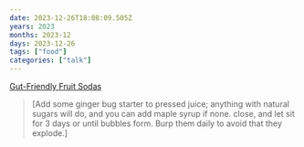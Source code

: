 ```yaml
---
date: 2023-12-26T18:08:09.505Z
years: 2023
months: 2023-12
days: 2023-12-26
tags: ["food"]
categories: ["talk"]
---
```

[Gut-Friendly Fruit Sodas](https://www.instagram.com/reel/C0R2g-5rMfo/)

> [Add some ginger bug starter to pressed juice; anything with natural sugars will do, and you can add maple syrup if none. close, and let sit for 3 days or until bubbles form. Burp them daily to avoid that they explode.]
